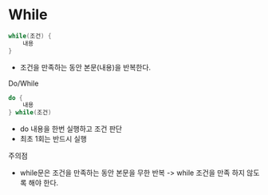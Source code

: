 # While

```kotlin
while(조건) {
    내용
}
```

- 조건을 만족하는 동안 본문(내용)을 반복한다.

Do/While
```kotlin
do {
    내용
} while(조건)
```
- do 내용을 한번 실행하고 조건 판단
- 최초 1회는 반드시 실행

주의점
- while문은 조건을 만족하는 동안 본문을 무한 반복 -> while 조건을 만족 하지 않도록 해야 한다.

